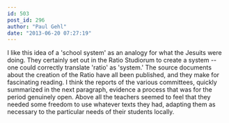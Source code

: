 ```yaml
---
id: 503
post_id: 296
author: "Paul Gehl"
date: "2013-06-20 07:27:19"
---
```

I like this idea of a 'school system' as an analogy for what the Jesuits were doing. They certainly set out in the Ratio Studiorum to create a system --one could correctly translate 'ratio' as 'system.' The source documents about the creation of the Ratio have all been published, and they make for fascinating reading. I think the reports of the various committees, quickly summarized in the next paragraph, evidence a process that was for the period genuinely open. Above all the teachers seemed to feel that they needed some freedom to use whatever texts they had, adapting them as necessary to the particular needs of their students locally.
